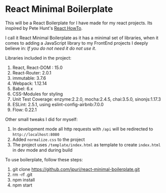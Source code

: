 # React Minimal Boilerplate
This will be a React Boilerplate for I have made for my react projects. Its inspired by Pete Hunt's [React HowTo](https://github.com/petehunt/react-howto).

I call it React Minimal Boilerplate as it has a minimal set of libraries, when it comes to adding a JavaScript library to my FrontEnd projects I deeply believe in: _If you do not need it do not use it_.

Libraries included in the project:
  1. React, React-DOM : 15.0
  2. React-Router: 2.0.1
  3. immutable: 3.7.6
  3. Webpack: 1.12.14
  5. Babel: 6.x
  6. CSS-Modules for styling
  7. Unit Test Coverage: enzyme:2.2.0, mocha:2.4.5, chai:3.5.0, sinonjs:1.17.3
  8. ESLint: 2.5.1, using eslint-config-airbnb:7.0.0
  9. Flow: 0.22.1

Other small tweaks I did for myself:
  1. In development mode all http requests with `/api` will be redirected to `http://localhost:8080`
  2. Added `normalize.css` to the project
  3. The project uses `/template/index.html` as template to create `index.html` in dev mode and during build

To use boilerplate, follow  these steps:
  1. git clone https://github.com/jpuri/react-minimal-boilerplate.git
  2. rm -rf .git
  3. npm install
  4. npm start

